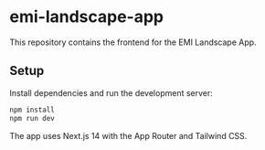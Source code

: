 # emi-landscape-app

This repository contains the frontend for the EMI Landscape App.

## Setup

Install dependencies and run the development server:

```bash
npm install
npm run dev
```

The app uses Next.js 14 with the App Router and Tailwind CSS.

